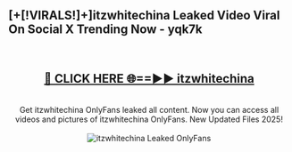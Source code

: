 <h2>[+[!VIRALS!]+]itzwhitechina Leaked Video Viral On Social X Trending Now - yqk7k</h2>
<br>
<div align="center">
<h2><a href="https://libra.edu.pl?itzwhitechina" rel="nofollow">🔴 CLICK HERE 🌐==►► itzwhitechina</a></h2>
<br>
Get itzwhitechina OnlyFans leaked all content. Now you can access all videos and pictures of itzwhitechina OnlyFans. New Updated Files 2025!
<br>
<br>
<a href="https://libra.edu.pl?itzwhitechina" rel="nofollow" data-target="animated-image.originalLink"><img src="https://i.ibb.co.com/WyWwxjT/player-gif2.gif" alt="itzwhitechina Leaked OnlyFans" style="max-width: 100%; display: inline-block;" data-target="animated-image.originalImage"></a>
</div>
<br>